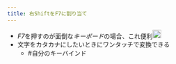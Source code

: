 ```yaml
---
title: 右ShiftをF7に割り当て
---
```


* *F7*を押すのが面倒な*キーボード*の場合、これ便利<img src='https://scrapbox.io/api/pages/blu3mo-public/blu3mo/icon' alt='blu3mo.icon' height="19.5"/>
* 文字をカタカナにしたいときにワンタッチで変換できる
  * \#自分のキーバインド
